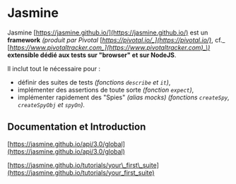 # Jasmine

Jasmine [https://jasmine.github.io/](https://jasmine.github.io/) est un **framework** _\(produit par Pivotal_ [_https://pivotal.io/_](https://pivotal.io/)_, cf._ [_https://www.pivotaltracker.com_](https://www.pivotaltracker.com)_\)_ **extensible dédié aux tests sur "browser" et sur NodeJS**.

Il inclut tout le nécessaire pour :

* définir des suites de tests _\(fonctions `describe` et `it`\)_,
* implémenter des assertions de toute sorte _\(fonction `expect`\)_,
* implémenter rapidement des "Spies" _\(alias mocks\) \(fonctions `createSpy`, `createSpyObj` et `spyOn`\)._

## Documentation et Introduction

[https://jasmine.github.io/api/3.0/global](https://jasmine.github.io/api/3.0/global)

[https://jasmine.github.io/tutorials/your\_first\_suite](https://jasmine.github.io/tutorials/your_first_suite)

